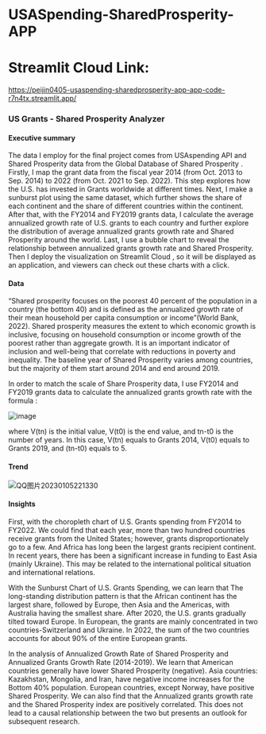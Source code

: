 # USASpending-SharedProsperity-APP
# Streamlit Cloud Link: 
https://peijin0405-usaspending-sharedprosperity-app-app-code-r7n4tx.streamlit.app/

### US Grants - Shared Prosperity Analyzer
#### Executive summary
The data I employ for the final project comes from USAspending API  and Shared Prosperity data from the Global Database of Shared Prosperity . Firstly, I map the grant data from the fiscal year 2014 (from Oct. 2013 to Sep. 2014) to 2022 (from Oct. 2021 to Sep. 2022). This step explores how the U.S. has invested in Grants worldwide at different times. Next, I make a sunburst plot using the same dataset, which further shows the share of each continent and the share of different countries within the continent. After that, with the FY2014 and FY2019 grants data, I calculate the average annualized growth rate of U.S. grants to each country and further explore the distribution of average annualized grants growth rate and Shared Prosperity around the world. Last, I use a bubble chart to reveal the relationship between annualized grants growth rate and Shared Prosperity. Then I deploy the visualization on Streamlit Cloud , so it will be displayed as an application, and viewers can check out these charts with a click.

#### Data 
“Shared prosperity focuses on the poorest 40 percent of the population in a country (the bottom 40) and is defined as the annualized growth rate of their mean household per capita consumption or income”(World Bank, 2022). Shared prosperity measures the extent to which economic growth is inclusive, focusing on household consumption or income growth of the poorest rather than aggregate growth. It is an important indicator of inclusion and well-being that correlate with reductions in poverty and inequality. The baseline year of Shared Prosperity varies among countries, but the majority of them start around 2014 and end around 2019.  

In order to match the scale of Share Prosperity data, I use FY2014 and FY2019 grants data to calculate the annualized grants growth rate with the formula : 

 ![image](https://user-images.githubusercontent.com/89746479/209273549-6853c4a5-3344-4c2e-b59e-4b0c191e77ba.png)

where V(tn) is the initial value, V(t0) is the end value, and tn-t0 is the number of years. In this case, V(tn) equals to Grants 2014, V(t0) equals to Grants 2019, and (tn-t0) equals to 5.

#### Trend 
![QQ图片20230105221330](https://user-images.githubusercontent.com/89746479/210922662-e2f99d39-863c-4167-aa16-d60d37f2f064.png)

#### Insights
First, with the choropleth chart of U.S. Grants spending from FY2014 to FY2022. We could find that each year, more than two hundred countries receive grants from the United States; however, grants disproportionately go to a few. And Africa has long been the largest grants recipient continent. In recent years, there has been a significant increase in funding to East Asia (mainly Ukraine). This may be related to the international political situation and international relations.

With the Sunburst Chart of U.S. Grants Spending, we can learn that The long-standing distribution pattern is that the African continent has the largest share, followed by Europe, then Asia and the Americas, with Australia having the smallest share. After 2020, the U.S. grants gradually tilted toward Europe. In European, the grants are mainly concentrated in two countries-Switzerland and Ukraine. In 2022, the sum of the two countries accounts for about 90% of the entire European grants. 

In the analysis of Annualized Growth Rate of Shared Prosperity and Annualized Grants Growth Rate (2014-2019). We learn that American countries generally have lower Shared Prosperity (negative). Asia countries: Kazakhstan, Mongolia, and Iran, have negative income increases for the Bottom 40% population. European countries, except Norway, have positive Shared Prosperity. We can also find that the Annualized grants growth rate and the Shared Prosperity index are positively correlated. This does not lead to a causal relationship between the two but presents an outlook for subsequent research.

